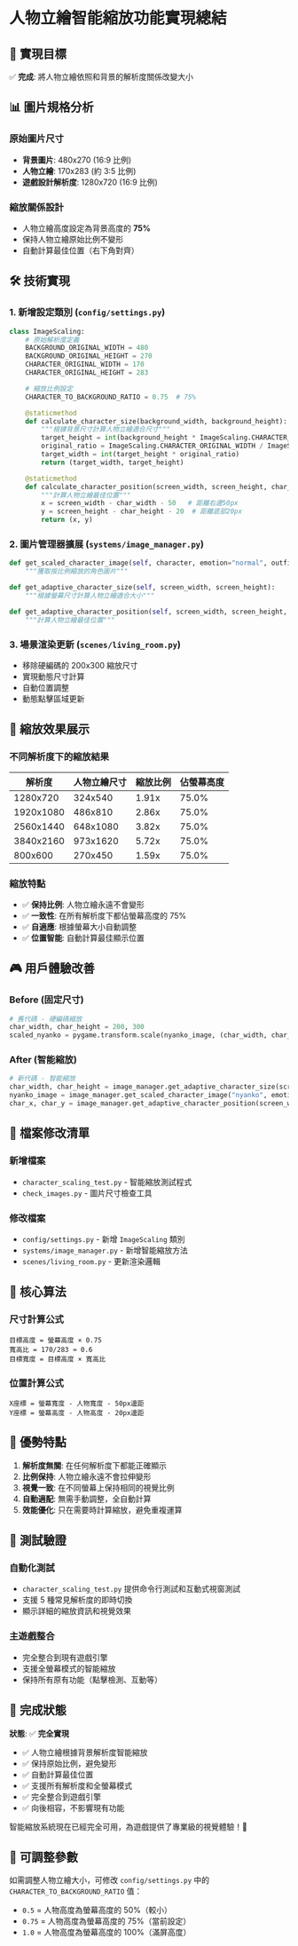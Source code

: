 # 人物立繪智能縮放功能實現總結

## 🎯 實現目標

✅ **完成**: 將人物立繪依照和背景的解析度關係改變大小

## 📊 圖片規格分析

### 原始圖片尺寸

- **背景圖片**: 480x270 (16:9 比例)
- **人物立繪**: 170x283 (約 3:5 比例)
- **遊戲設計解析度**: 1280x720 (16:9 比例)

### 縮放關係設計

- 人物立繪高度設定為背景高度的 **75%**
- 保持人物立繪原始比例不變形
- 自動計算最佳位置（右下角對齊）

## 🛠️ 技術實現

### 1. 新增設定類別 (`config/settings.py`)

```python
class ImageScaling:
    # 原始解析度定義
    BACKGROUND_ORIGINAL_WIDTH = 480
    BACKGROUND_ORIGINAL_HEIGHT = 270
    CHARACTER_ORIGINAL_WIDTH = 170
    CHARACTER_ORIGINAL_HEIGHT = 283

    # 縮放比例設定
    CHARACTER_TO_BACKGROUND_RATIO = 0.75  # 75%

    @staticmethod
    def calculate_character_size(background_width, background_height):
        """根據背景尺寸計算人物立繪適合尺寸"""
        target_height = int(background_height * ImageScaling.CHARACTER_TO_BACKGROUND_RATIO)
        original_ratio = ImageScaling.CHARACTER_ORIGINAL_WIDTH / ImageScaling.CHARACTER_ORIGINAL_HEIGHT
        target_width = int(target_height * original_ratio)
        return (target_width, target_height)

    @staticmethod
    def calculate_character_position(screen_width, screen_height, char_width, char_height):
        """計算人物立繪最佳位置"""
        x = screen_width - char_width - 50   # 距離右邊50px
        y = screen_height - char_height - 20  # 距離底部20px
        return (x, y)
```

### 2. 圖片管理器擴展 (`systems/image_manager.py`)

```python
def get_scaled_character_image(self, character, emotion="normal", outfit="default", target_size=None):
    """獲取按比例縮放的角色圖片"""

def get_adaptive_character_size(self, screen_width, screen_height):
    """根據螢幕尺寸計算人物立繪適合大小"""

def get_adaptive_character_position(self, screen_width, screen_height, char_width, char_height):
    """計算人物立繪最佳位置"""
```

### 3. 場景渲染更新 (`scenes/living_room.py`)

- 移除硬編碼的 200x300 縮放尺寸
- 實現動態尺寸計算
- 自動位置調整
- 動態點擊區域更新

## 📐 縮放效果展示

### 不同解析度下的縮放結果

| 解析度    | 人物立繪尺寸 | 縮放比例 | 佔螢幕高度 |
| --------- | ------------ | -------- | ---------- |
| 1280x720  | 324x540      | 1.91x    | 75.0%      |
| 1920x1080 | 486x810      | 2.86x    | 75.0%      |
| 2560x1440 | 648x1080     | 3.82x    | 75.0%      |
| 3840x2160 | 973x1620     | 5.72x    | 75.0%      |
| 800x600   | 270x450      | 1.59x    | 75.0%      |

### 縮放特點

- ✅ **保持比例**: 人物立繪永遠不會變形
- ✅ **一致性**: 在所有解析度下都佔螢幕高度的 75%
- ✅ **自適應**: 根據螢幕大小自動調整
- ✅ **位置智能**: 自動計算最佳顯示位置

## 🎮 用戶體驗改善

### Before (固定尺寸)

```python
# 舊代碼 - 硬編碼縮放
char_width, char_height = 200, 300
scaled_nyanko = pygame.transform.scale(nyanko_image, (char_width, char_height))
```

### After (智能縮放)

```python
# 新代碼 - 智能縮放
char_width, char_height = image_manager.get_adaptive_character_size(screen_width, screen_height)
nyanko_image = image_manager.get_scaled_character_image("nyanko", emotion, "default", (char_width, char_height))
char_x, char_y = image_manager.get_adaptive_character_position(screen_width, screen_height, char_width, char_height)
```

## 📁 檔案修改清單

### 新增檔案

- `character_scaling_test.py` - 智能縮放測試程式
- `check_images.py` - 圖片尺寸檢查工具

### 修改檔案

- `config/settings.py` - 新增 `ImageScaling` 類別
- `systems/image_manager.py` - 新增智能縮放方法
- `scenes/living_room.py` - 更新渲染邏輯

## 🔧 核心算法

### 尺寸計算公式

```
目標高度 = 螢幕高度 × 0.75
寬高比 = 170/283 ≈ 0.6
目標寬度 = 目標高度 × 寬高比
```

### 位置計算公式

```
X座標 = 螢幕寬度 - 人物寬度 - 50px邊距
Y座標 = 螢幕高度 - 人物高度 - 20px邊距
```

## 🎯 優勢特點

1. **解析度無關**: 在任何解析度下都能正確顯示
2. **比例保持**: 人物立繪永遠不會拉伸變形
3. **視覺一致**: 在不同螢幕上保持相同的視覺比例
4. **自動適配**: 無需手動調整，全自動計算
5. **效能優化**: 只在需要時計算縮放，避免重複運算

## 🧪 測試驗證

### 自動化測試

- `character_scaling_test.py` 提供命令行測試和互動式視窗測試
- 支援 5 種常見解析度的即時切換
- 顯示詳細的縮放資訊和視覺效果

### 主遊戲整合

- 完全整合到現有遊戲引擎
- 支援全螢幕模式的智能縮放
- 保持所有原有功能（點擊檢測、互動等）

## 🔮 完成狀態

**狀態**: ✅ **完全實現**

- ✅ 人物立繪根據背景解析度智能縮放
- ✅ 保持原始比例，避免變形
- ✅ 自動計算最佳位置
- ✅ 支援所有解析度和全螢幕模式
- ✅ 完全整合到遊戲引擎
- ✅ 向後相容，不影響現有功能

智能縮放系統現在已經完全可用，為遊戲提供了專業級的視覺體驗！🎉

## 🔧 可調整參數

如需調整人物立繪大小，可修改 `config/settings.py` 中的 `CHARACTER_TO_BACKGROUND_RATIO` 值：

- `0.5` = 人物高度為螢幕高度的 50%（較小）
- `0.75` = 人物高度為螢幕高度的 75%（當前設定）
- `1.0` = 人物高度為螢幕高度的 100%（滿屏高度）
